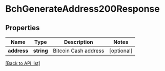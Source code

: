 # BchGenerateAddress200Response

## Properties

Name | Type | Description | Notes
------------ | ------------- | ------------- | -------------
**address** | **string** | Bitcoin Cash address | [optional]

[[Back to API list]](../../README.md#api-endpoints)
